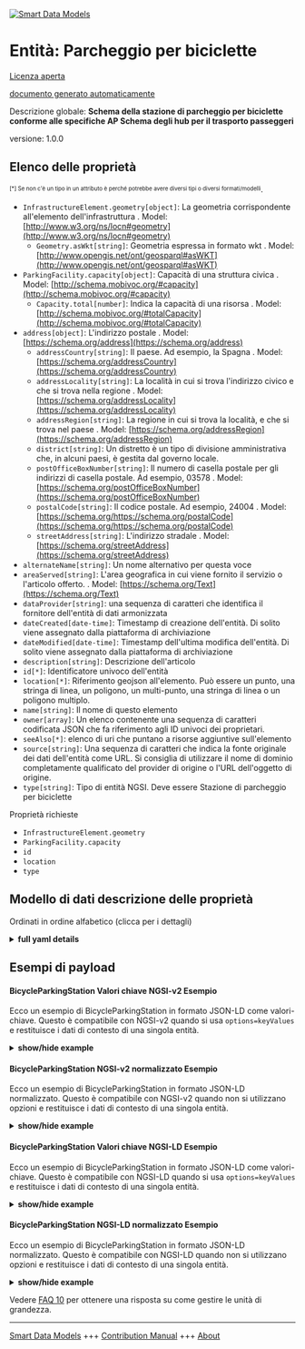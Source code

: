 <!-- 10-Header -->  
[![Smart Data Models](https://smartdatamodels.org/wp-content/uploads/2022/01/SmartDataModels_logo.png "Logo")](https://smartdatamodels.org)  
Entità: Parcheggio per biciclette  
=================================<!-- /10-Header -->  
<!-- 15-License -->  
[Licenza aperta](https://github.com/smart-data-models//dataModel.OSLO/blob/master/BicycleParkingStation/LICENSE.md)  
[documento generato automaticamente](https://docs.google.com/presentation/d/e/2PACX-1vTs-Ng5dIAwkg91oTTUdt8ua7woBXhPnwavZ0FxgR8BsAI_Ek3C5q97Nd94HS8KhP-r_quD4H0fgyt3/pub?start=false&loop=false&delayms=3000#slide=id.gb715ace035_0_60)  
<!-- /15-License -->  
<!-- 20-Description -->  
Descrizione globale: **Schema della stazione di parcheggio per biciclette conforme alle specifiche AP Schema degli hub per il trasporto passeggeri**  
versione: 1.0.0  
<!-- /20-Description -->  
<!-- 30-PropertiesList -->  

## Elenco delle proprietà  

<sup><sub>[*] Se non c'è un tipo in un attributo è perché potrebbe avere diversi tipi o diversi formati/modelli</sub></sup>.  
- `InfrastructureElement.geometry[object]`: La geometria corrispondente all'elemento dell'infrastruttura  . Model: [http://www.w3.org/ns/locn#geometry](http://www.w3.org/ns/locn#geometry)	- `Geometry.asWkt[string]`: Geometria espressa in formato wkt  . Model: [http://www.opengis.net/ont/geosparql#asWKT](http://www.opengis.net/ont/geosparql#asWKT)  
- `ParkingFacility.capacity[object]`: Capacità di una struttura civica  . Model: [http://schema.mobivoc.org/#capacity](http://schema.mobivoc.org/#capacity)	- `Capacity.total[number]`: Indica la capacità di una risorsa  . Model: [http://schema.mobivoc.org/#totalCapacity](http://schema.mobivoc.org/#totalCapacity)  
- `address[object]`: L'indirizzo postale  . Model: [https://schema.org/address](https://schema.org/address)	- `addressCountry[string]`: Il paese. Ad esempio, la Spagna  . Model: [https://schema.org/addressCountry](https://schema.org/addressCountry)  
	- `addressLocality[string]`: La località in cui si trova l'indirizzo civico e che si trova nella regione  . Model: [https://schema.org/addressLocality](https://schema.org/addressLocality)  
	- `addressRegion[string]`: La regione in cui si trova la località, e che si trova nel paese  . Model: [https://schema.org/addressRegion](https://schema.org/addressRegion)  
	- `district[string]`: Un distretto è un tipo di divisione amministrativa che, in alcuni paesi, è gestita dal governo locale.    
	- `postOfficeBoxNumber[string]`: Il numero di casella postale per gli indirizzi di casella postale. Ad esempio, 03578  . Model: [https://schema.org/postOfficeBoxNumber](https://schema.org/postOfficeBoxNumber)  
	- `postalCode[string]`: Il codice postale. Ad esempio, 24004  . Model: [https://schema.org/https://schema.org/postalCode](https://schema.org/https://schema.org/postalCode)  
	- `streetAddress[string]`: L'indirizzo stradale  . Model: [https://schema.org/streetAddress](https://schema.org/streetAddress)  
- `alternateName[string]`: Un nome alternativo per questa voce  - `areaServed[string]`: L'area geografica in cui viene fornito il servizio o l'articolo offerto.  . Model: [https://schema.org/Text](https://schema.org/Text)- `dataProvider[string]`: una sequenza di caratteri che identifica il fornitore dell'entità di dati armonizzata  - `dateCreated[date-time]`: Timestamp di creazione dell'entità. Di solito viene assegnato dalla piattaforma di archiviazione  - `dateModified[date-time]`: Timestamp dell'ultima modifica dell'entità. Di solito viene assegnato dalla piattaforma di archiviazione  - `description[string]`: Descrizione dell'articolo  - `id[*]`: Identificatore univoco dell'entità  - `location[*]`: Riferimento geojson all'elemento. Può essere un punto, una stringa di linea, un poligono, un multi-punto, una stringa di linea o un poligono multiplo.  - `name[string]`: Il nome di questo elemento  - `owner[array]`: Un elenco contenente una sequenza di caratteri codificata JSON che fa riferimento agli ID univoci dei proprietari.  - `seeAlso[*]`: elenco di uri che puntano a risorse aggiuntive sull'elemento  - `source[string]`: Una sequenza di caratteri che indica la fonte originale dei dati dell'entità come URL. Si consiglia di utilizzare il nome di dominio completamente qualificato del provider di origine o l'URL dell'oggetto di origine.  - `type[string]`: Tipo di entità NGSI. Deve essere Stazione di parcheggio per biciclette  <!-- /30-PropertiesList -->  
<!-- 35-RequiredProperties -->  
Proprietà richieste  
- `InfrastructureElement.geometry`  - `ParkingFacility.capacity`  - `id`  - `location`  - `type`  <!-- /35-RequiredProperties -->  
<!-- 40-RequiredProperties -->  
<!-- /40-RequiredProperties -->  
<!-- 50-DataModelHeader -->  
## Modello di dati descrizione delle proprietà  
Ordinati in ordine alfabetico (clicca per i dettagli)  
<!-- /50-DataModelHeader -->  
<!-- 60-ModelYaml -->  
<details><summary><strong>full yaml details</strong></summary>    
```yaml  
BicycleParkingStation:    
  description: Bicycle Parking Station Schema meeting Passenger Transport Hubs AP Schema specification    
  properties:    
    InfrastructureElement.geometry:    
      description: The geometry corresponding to the infrastructure element    
      properties:    
        Geometry.asWkt:    
          description: Geometry expressed in wkt format    
          properties: {}    
          type: string    
          x-ngsi:    
            model: "http://www.opengis.net/ont/geosparql#asWKT"    
            type: Property    
        type:    
          description: ""    
          enum:    
            - Geometry    
          type: string    
          x-ngsi:    
            model: " http://www.w3.org/ns/locn#Geometry"    
            type: Property    
      required:    
        - type    
        - Geometry.asWkt    
      type: object    
      x-ngsi:    
        model: "http://www.w3.org/ns/locn#geometry"    
        type: Property    
    ParkingFacility.capacity:    
      description: Capacity of a civic structure    
      properties:    
        Capacity.total:    
          description: Indicates the capacity of a resource    
          type: number    
          x-ngsi:    
            model: "http://schema.mobivoc.org/#totalCapacity"    
            type: Property    
        type:    
          enum:    
            - Capacity    
          type: string    
      required:    
        - type    
        - Capacity.total    
      type: object    
      x-ngsi:    
        model: "http://schema.mobivoc.org/#capacity"    
        type: Property    
    address:    
      description: The mailing address    
      properties:    
        addressCountry:    
          description: 'The country. For example, Spain'    
          type: string    
          x-ngsi:    
            model: https://schema.org/addressCountry    
            type: Property    
        addressLocality:    
          description: 'The locality in which the street address is, and which is in the region'    
          type: string    
          x-ngsi:    
            model: https://schema.org/addressLocality    
            type: Property    
        addressRegion:    
          description: 'The region in which the locality is, and which is in the country'    
          type: string    
          x-ngsi:    
            model: https://schema.org/addressRegion    
            type: Property    
        district:    
          description: 'A district is a type of administrative division that, in some countries, is managed by the local government'    
          type: string    
          x-ngsi:    
            type: Property    
        postOfficeBoxNumber:    
          description: 'The post office box number for PO box addresses. For example, 03578'    
          type: string    
          x-ngsi:    
            model: https://schema.org/postOfficeBoxNumber    
            type: Property    
        postalCode:    
          description: 'The postal code. For example, 24004'    
          type: string    
          x-ngsi:    
            model: https://schema.org/https://schema.org/postalCode    
            type: Property    
        streetAddress:    
          description: The street address    
          type: string    
          x-ngsi:    
            model: https://schema.org/streetAddress    
            type: Property    
        streetNr:    
          description: Number identifying a specific property on a public street    
          type: string    
          x-ngsi:    
            type: Property    
      type: object    
      x-ngsi:    
        model: https://schema.org/address    
        type: Property    
    alternateName:    
      description: An alternative name for this item    
      type: string    
      x-ngsi:    
        type: Property    
    areaServed:    
      description: The geographic area where a service or offered item is provided    
      type: string    
      x-ngsi:    
        model: https://schema.org/Text    
        type: Property    
    dataProvider:    
      description: A sequence of characters identifying the provider of the harmonised data entity    
      type: string    
      x-ngsi:    
        type: Property    
    dateCreated:    
      description: Entity creation timestamp. This will usually be allocated by the storage platform    
      format: date-time    
      type: string    
      x-ngsi:    
        type: Property    
    dateModified:    
      description: Timestamp of the last modification of the entity. This will usually be allocated by the storage platform    
      format: date-time    
      type: string    
      x-ngsi:    
        type: Property    
    description:    
      description: A description of this item    
      type: string    
      x-ngsi:    
        type: Property    
    id:    
      anyOf:    
        - description: Identifier format of any NGSI entity    
          maxLength: 256    
          minLength: 1    
          pattern: ^[\w\-\.\{\}\$\+\*\[\]`|~^@!,:\\]+$    
          type: string    
          x-ngsi:    
            type: Property    
        - description: Identifier format of any NGSI entity    
          format: uri    
          type: string    
          x-ngsi:    
            type: Property    
      description: Unique identifier of the entity    
      x-ngsi:    
        type: Property    
    location:    
      description: 'Geojson reference to the item. It can be Point, LineString, Polygon, MultiPoint, MultiLineString or MultiPolygon'    
      oneOf:    
        - description: Geojson reference to the item. Point    
          properties:    
            bbox:    
              items:    
                type: number    
              minItems: 4    
              type: array    
            coordinates:    
              items:    
                type: number    
              minItems: 2    
              type: array    
            type:    
              enum:    
                - Point    
              type: string    
          required:    
            - type    
            - coordinates    
          title: GeoJSON Point    
          type: object    
          x-ngsi:    
            type: GeoProperty    
        - description: Geojson reference to the item. LineString    
          properties:    
            bbox:    
              items:    
                type: number    
              minItems: 4    
              type: array    
            coordinates:    
              items:    
                items:    
                  type: number    
                minItems: 2    
                type: array    
              minItems: 2    
              type: array    
            type:    
              enum:    
                - LineString    
              type: string    
          required:    
            - type    
            - coordinates    
          title: GeoJSON LineString    
          type: object    
          x-ngsi:    
            type: GeoProperty    
        - description: Geojson reference to the item. Polygon    
          properties:    
            bbox:    
              items:    
                type: number    
              minItems: 4    
              type: array    
            coordinates:    
              items:    
                items:    
                  items:    
                    type: number    
                  minItems: 2    
                  type: array    
                minItems: 4    
                type: array    
              type: array    
            type:    
              enum:    
                - Polygon    
              type: string    
          required:    
            - type    
            - coordinates    
          title: GeoJSON Polygon    
          type: object    
          x-ngsi:    
            type: GeoProperty    
        - description: Geojson reference to the item. MultiPoint    
          properties:    
            bbox:    
              items:    
                type: number    
              minItems: 4    
              type: array    
            coordinates:    
              items:    
                items:    
                  type: number    
                minItems: 2    
                type: array    
              type: array    
            type:    
              enum:    
                - MultiPoint    
              type: string    
          required:    
            - type    
            - coordinates    
          title: GeoJSON MultiPoint    
          type: object    
          x-ngsi:    
            type: GeoProperty    
        - description: Geojson reference to the item. MultiLineString    
          properties:    
            bbox:    
              items:    
                type: number    
              minItems: 4    
              type: array    
            coordinates:    
              items:    
                items:    
                  items:    
                    type: number    
                  minItems: 2    
                  type: array    
                minItems: 2    
                type: array    
              type: array    
            type:    
              enum:    
                - MultiLineString    
              type: string    
          required:    
            - type    
            - coordinates    
          title: GeoJSON MultiLineString    
          type: object    
          x-ngsi:    
            type: GeoProperty    
        - description: Geojson reference to the item. MultiLineString    
          properties:    
            bbox:    
              items:    
                type: number    
              minItems: 4    
              type: array    
            coordinates:    
              items:    
                items:    
                  items:    
                    items:    
                      type: number    
                    minItems: 2    
                    type: array    
                  minItems: 4    
                  type: array    
                type: array    
              type: array    
            type:    
              enum:    
                - MultiPolygon    
              type: string    
          required:    
            - type    
            - coordinates    
          title: GeoJSON MultiPolygon    
          type: object    
          x-ngsi:    
            type: GeoProperty    
      x-ngsi:    
        type: GeoProperty    
    name:    
      description: The name of this item    
      type: string    
      x-ngsi:    
        type: Property    
    owner:    
      description: A List containing a JSON encoded sequence of characters referencing the unique Ids of the owner(s)    
      items:    
        anyOf:    
          - description: Identifier format of any NGSI entity    
            maxLength: 256    
            minLength: 1    
            pattern: ^[\w\-\.\{\}\$\+\*\[\]`|~^@!,:\\]+$    
            type: string    
            x-ngsi:    
              type: Property    
          - description: Identifier format of any NGSI entity    
            format: uri    
            type: string    
            x-ngsi:    
              type: Property    
        description: Unique identifier of the entity    
        x-ngsi:    
          type: Property    
      type: array    
      x-ngsi:    
        type: Property    
    seeAlso:    
      description: list of uri pointing to additional resources about the item    
      oneOf:    
        - items:    
            format: uri    
            type: string    
          minItems: 1    
          type: array    
        - format: uri    
          type: string    
      x-ngsi:    
        type: Property    
    source:    
      description: 'A sequence of characters giving the original source of the entity data as a URL. Recommended to be the fully qualified domain name of the source provider, or the URL to the source object'    
      type: string    
      x-ngsi:    
        type: Property    
    type:    
      description: NGSI Entity type. It has to be BicycleParkingStation    
      enum:    
        - BicycleParkingStation    
      type: string    
      x-ngsi:    
        type: Property    
  required:    
    - id    
    - type    
    - ParkingFacility.capacity    
    - InfrastructureElement.geometry    
    - location    
  type: object    
  x-derived-from: ""    
  x-disclaimer: 'Redistribution and use in source and binary forms, with or without modification, are permitted  provided that the license conditions are met. Copyleft (c) 2022 Contributors to Smart Data Models Program'    
  x-license-url: https://github.com/smart-data-models/dataModel.OSLO/blob/master/BicycleParkingStation/LICENSE.md    
  x-model-schema: https://github.com/smart-data-models/incubated/dataModel.OSLO/raw/master/BicycleParkingStation/schema.json    
  x-model-tags: GreenMov    
  x-version: 1.0.0    
```  
</details>    
<!-- /60-ModelYaml -->  
<!-- 70-MiddleNotes -->  
<!-- /70-MiddleNotes -->  
<!-- 80-Examples -->  
## Esempi di payload  
#### BicycleParkingStation Valori chiave NGSI-v2 Esempio  
Ecco un esempio di BicycleParkingStation in formato JSON-LD come valori-chiave. Questo è compatibile con NGSI-v2 quando si usa `options=keyValues` e restituisce i dati di contesto di una singola entità.  
<details><summary><strong>show/hide example</strong></summary>    
```json  
{  
  "id": "https://blue-bike.be/stations/141",  
  "type": "BicycleParkingStation",  
  "ParkingFacility.capacity": {  
    "type": "Capacity",  
    "Capacity.total": 20  
  },  
  "InfrastructureElement.geometry": {  
    "type": "Geometry",  
    "Geometry.asWkt": "POINT(3.313743000000 50.855703000000)"  
  },  
  "location": {  
    "type": "Point",  
    "coordinates": [  
      3.313743000000,  
      50.855703000000  
    ]  
  }  
}  
```  
</details>  
#### BicycleParkingStation NGSI-v2 normalizzato Esempio  
Ecco un esempio di BicycleParkingStation in formato JSON-LD normalizzato. Questo è compatibile con NGSI-v2 quando non si utilizzano opzioni e restituisce i dati di contesto di una singola entità.  
<details><summary><strong>show/hide example</strong></summary>    
```json  
{  
  "id": "https://blue-bike.be/stations/141",  
  "type": "BicycleParkingStation",  
  "ParkingFacility.capacity": {  
    "type": "StructuredValue",  
    "value": {  
      "type": "Capacity",  
      "Capacity.total": {  
        "type": "Number",  
        "value": 20  
      }  
    }  
  },  
  "InfrastructureElement.geometry": {  
    "type": "StructuredValue",  
    "value": {  
      "type": "Geometry",  
      "Geometry.asWkt": {  
        "type": "Property",  
        "value": "POINT(3.313743000000 50.855703000000)"  
      }  
    }  
  },  
  "location": {  
    "type": "geo:json",  
    "value": {  
      "type": "Point",  
      "coordinates": [  
        3.313743000000,  
        50.855703000000  
      ]  
    }  
  }  
}  
```  
</details>  
#### BicycleParkingStation Valori chiave NGSI-LD Esempio  
Ecco un esempio di BicycleParkingStation in formato JSON-LD come valori-chiave. Questo è compatibile con NGSI-LD quando si usa `options=keyValues` e restituisce i dati di contesto di una singola entità.  
<details><summary><strong>show/hide example</strong></summary>    
```json  
{  
    "id": "https://blue-bike.be/stations/141",  
    "type": "BicycleParkingStation",  
    "ParkingFacility.capacity": {  
        "type": "Capacity",  
        "Capacity.total": 20  
    },  
    "InfrastructureElement.geometry": {  
        "type": "Geometry",  
        "Geometry.wkt": "POINT(3.313743000000 50.855703000000)"  
    },  
    "location": {  
        "type": "Point",  
        "coordinates": [  
            3.313743,  
            50.855703  
        ]  
    },  
    "@context": [  
        "https://uri.etsi.org/ngsi-ld/v1/ngsi-ld-core-context.jsonld",  
        "https://raw.githubusercontent.com/smart-data-models/dataModel.OSLO/master/context.jsonld"  
    ]  
}  
```  
</details>  
#### BicycleParkingStation NGSI-LD normalizzato Esempio  
Ecco un esempio di BicycleParkingStation in formato JSON-LD normalizzato. Questo è compatibile con NGSI-LD quando non si utilizzano opzioni e restituisce i dati di contesto di una singola entità.  
<details><summary><strong>show/hide example</strong></summary>    
```json  
{  
    "id": "https://blue-bike.be/stations/141",  
    "type": "BicycleParkingStation",  
    "ParkingFacility.capacity": {  
        "type": "Property",  
        "value": {  
            "type": "Capacity",  
            "Capacity.total": {  
                "type": "Property",  
                "value": 20  
            }  
        }  
    },  
    "InfrastructureElement.geometry": {  
        "type": "Property",  
        "value": {  
            "type": "Geometry",  
            "Geometry.wkt": {  
                "type": "Property",  
                "value": "POINT(3.313743000000 50.855703000000)"  
            }  
        }  
    },  
    "location": {  
        "type": "GeoProperty",  
        "value": {  
            "type": "Point",  
            "coordinates": [  
                3.313743,  
                50.855703  
            ]  
        }  
    },  
    "@context": [  
        "https://raw.githubusercontent.com/smart-data-models/dataModel.OSLO/master/context.jsonld",  
        "https://uri.etsi.org/ngsi-ld/v1/ngsi-ld-core-context.jsonld"  
    ]  
}  
```  
</details><!-- /80-Examples -->  
<!-- 90-FooterNotes -->  
<!-- /90-FooterNotes -->  
<!-- 95-Units -->  
Vedere [FAQ 10](https://smartdatamodels.org/index.php/faqs/) per ottenere una risposta su come gestire le unità di grandezza.  
<!-- /95-Units -->  
<!-- 97-LastFooter -->  
---  
[Smart Data Models](https://smartdatamodels.org) +++ [Contribution Manual](https://bit.ly/contribution_manual) +++ [About](https://bit.ly/Introduction_SDM)<!-- /97-LastFooter -->  
